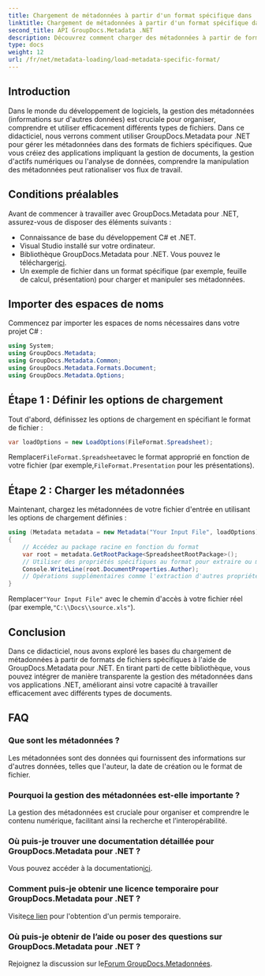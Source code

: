 ```yaml
---
title: Chargement de métadonnées à partir d'un format spécifique dans .NET
linktitle: Chargement de métadonnées à partir d'un format spécifique dans .NET
second_title: API GroupDocs.Metadata .NET
description: Découvrez comment charger des métadonnées à partir de formats de fichiers spécifiques à l'aide de GroupDocs.Metadata pour .NET dans ce didacticiel complet.
type: docs
weight: 12
url: /fr/net/metadata-loading/load-metadata-specific-format/
---
```

## Introduction
Dans le monde du développement de logiciels, la gestion des métadonnées (informations sur d'autres données) est cruciale pour organiser, comprendre et utiliser efficacement différents types de fichiers. Dans ce didacticiel, nous verrons comment utiliser GroupDocs.Metadata pour .NET pour gérer les métadonnées dans des formats de fichiers spécifiques. Que vous créiez des applications impliquant la gestion de documents, la gestion d'actifs numériques ou l'analyse de données, comprendre la manipulation des métadonnées peut rationaliser vos flux de travail.
## Conditions préalables
Avant de commencer à travailler avec GroupDocs.Metadata pour .NET, assurez-vous de disposer des éléments suivants :
- Connaissance de base du développement C# et .NET.
- Visual Studio installé sur votre ordinateur.
-  Bibliothèque GroupDocs.Metadata pour .NET. Vous pouvez le télécharger[ici](https://releases.groupdocs.com/metadata/net/).
- Un exemple de fichier dans un format spécifique (par exemple, feuille de calcul, présentation) pour charger et manipuler ses métadonnées.

## Importer des espaces de noms
Commencez par importer les espaces de noms nécessaires dans votre projet C# :
```csharp
using System;
using GroupDocs.Metadata;
using GroupDocs.Metadata.Common;
using GroupDocs.Metadata.Formats.Document;
using GroupDocs.Metadata.Options;
```

## Étape 1 : Définir les options de chargement
Tout d'abord, définissez les options de chargement en spécifiant le format de fichier :
```csharp
var loadOptions = new LoadOptions(FileFormat.Spreadsheet);
```
 Remplacer`FileFormat.Spreadsheet`avec le format approprié en fonction de votre fichier (par exemple,`FileFormat.Presentation` pour les présentations).
## Étape 2 : Charger les métadonnées
Maintenant, chargez les métadonnées de votre fichier d'entrée en utilisant les options de chargement définies :
```csharp
using (Metadata metadata = new Metadata("Your Input File", loadOptions))
{
    // Accédez au package racine en fonction du format
    var root = metadata.GetRootPackage<SpreadsheetRootPackage>();
    // Utiliser des propriétés spécifiques au format pour extraire ou modifier des métadonnées
    Console.WriteLine(root.DocumentProperties.Author);
    // Opérations supplémentaires comme l'extraction d'autres propriétés, la modification des métadonnées, etc.
}
```
 Remplacer`"Your Input File"` avec le chemin d'accès à votre fichier réel (par exemple,`"C:\\Docs\\source.xls"`).

## Conclusion
Dans ce didacticiel, nous avons exploré les bases du chargement de métadonnées à partir de formats de fichiers spécifiques à l'aide de GroupDocs.Metadata pour .NET. En tirant parti de cette bibliothèque, vous pouvez intégrer de manière transparente la gestion des métadonnées dans vos applications .NET, améliorant ainsi votre capacité à travailler efficacement avec différents types de documents.

## FAQ
### Que sont les métadonnées ?
Les métadonnées sont des données qui fournissent des informations sur d'autres données, telles que l'auteur, la date de création ou le format de fichier.
### Pourquoi la gestion des métadonnées est-elle importante ?
La gestion des métadonnées est cruciale pour organiser et comprendre le contenu numérique, facilitant ainsi la recherche et l’interopérabilité.
### Où puis-je trouver une documentation détaillée pour GroupDocs.Metadata pour .NET ?
 Vous pouvez accéder à la documentation[ici](https://reference.groupdocs.com/metadata/net/).
### Comment puis-je obtenir une licence temporaire pour GroupDocs.Metadata pour .NET ?
 Visite[ce lien](https://purchase.groupdocs.com/temporary-license/) pour l'obtention d'un permis temporaire.
### Où puis-je obtenir de l’aide ou poser des questions sur GroupDocs.Metadata pour .NET ?
 Rejoignez la discussion sur le[Forum GroupDocs.Metadonnées](https://forum.groupdocs.com/c/metadata/14).
